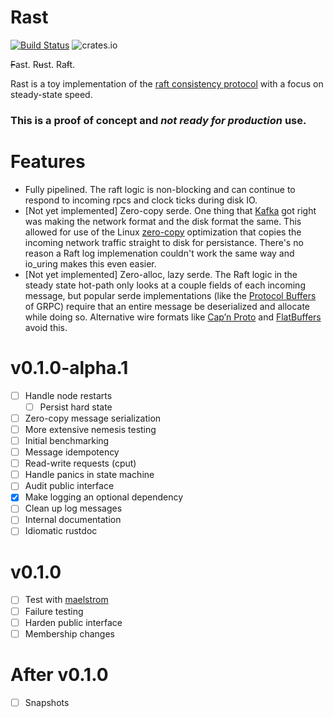 Rast
====

[![Build Status](https://travis-ci.org/danhhz/rast.svg?branch=dev)](https://travis-ci.org/danhhz/rast)
![crates.io](https://img.shields.io/crates/v/rast.svg)

~~F~~ast. R~~u~~st. Ra~~f~~t.

Rast is a toy implementation of the [raft consistency protocol] with a focus on
steady-state speed.

[raft consistency protocol]: https://raft.github.io/

### This is a proof of concept and _not ready for production_ use.

# Features

- Fully pipelined. The raft logic is non-blocking and can continue to respond to
  incoming rpcs and clock ticks during disk IO.
- [Not yet implemented] Zero-copy serde. One thing that [Kafka] got right was
  making the network format and the disk format the same. This allowed for use
  of the Linux [zero-copy] optimization that copies the incoming network traffic
  straight to disk for persistance. There's no reason a Raft log implemenation
  couldn't work the same way and io_uring makes this even easier.
- [Not yet implemented] Zero-alloc, lazy serde. The Raft logic in the steady
  state hot-path only looks at a couple fields of each incoming message, but
  popular serde implementations (like the [Protocol Buffers] of GRPC) require
  that an entire message be deserialized and allocate while doing so.
  Alternative wire formats like [Cap’n Proto] and [FlatBuffers] avoid this.

[kafka]: https://kafka.apache.org/
[zero-copy]: https://lwn.net/Articles/726917/
[protocol buffers]: https://developers.google.com/protocol-buffers
[grpc]: https://grpc.io/
[cap’n proto]: https://capnproto.org/
[flatbuffers]: https://google.github.io/flatbuffers/

# v0.1.0-alpha.1

- [ ] Handle node restarts
  - [ ] Persist hard state
- [ ] Zero-copy message serialization
- [ ] More extensive nemesis testing
- [ ] Initial benchmarking
- [ ] Message idempotency
- [ ] Read-write requests (cput)
- [ ] Handle panics in state machine
- [ ] Audit public interface
- [x] Make logging an optional dependency
- [ ] Clean up log messages
- [ ] Internal documentation
- [ ] Idiomatic rustdoc

# v0.1.0

- [ ] Test with [maelstrom]
- [ ] Failure testing
- [ ] Harden public interface
- [ ] Membership changes

# After v0.1.0

- [ ] Snapshots

[maelstrom]: https://github.com/jepsen-io/maelstrom
